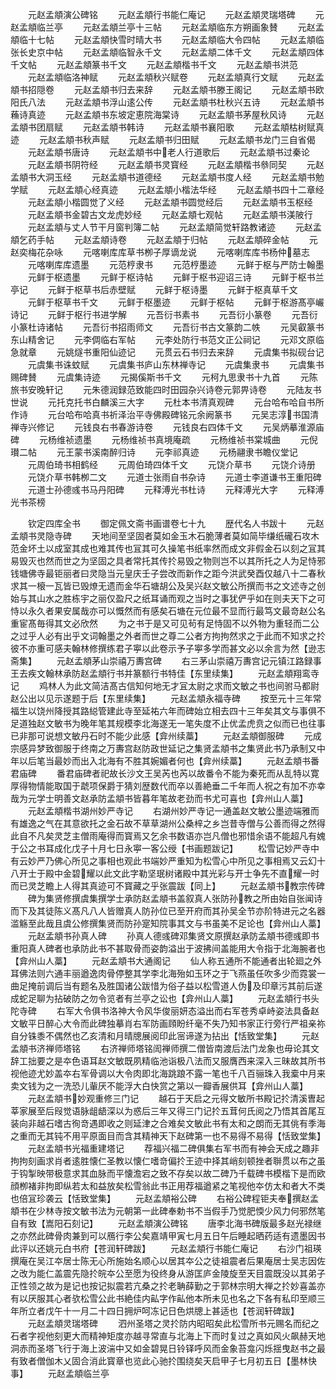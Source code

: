 <!-- { "loadSidebar": true } -->
　　元赵孟頫演公碑铭
　　元赵孟頫行书能仁庵记
　　元赵孟頫灵瑞塔碑
　　元赵孟頫临兰亭
　　元赵孟頫兰亭十三帖
　　元赵孟頫临东方朔画象賛
　　元赵孟頫临十七帖
　　元赵孟頫快雪时晴大书
　　元赵孟頫临大令四帖
　　元赵孟頫临张长史京中帖
　　元赵孟頫临智永千文
　　元赵孟頫二体千文
　　元赵孟頫四体千文帖
　　元赵孟頫篆书千文
　　元赵孟頫楷书千文
　　元赵孟頫书洪范
　　元赵孟頫临洛神赋
　　元赵孟頫秋兴赋卷
　　元赵孟頫真行文赋
　　元赵孟頫书招隠卷
　　元赵孟頫书归去来辞
　　元赵孟頫书滕王阁记
　　元赵孟頫书欧阳氏八法
　　元赵孟頫书浮山逺公传
　　元赵孟頫书杜秋兴五诗
　　元赵孟頫书蘓诗真迹
　　元赵孟頫书东坡定恵院海棠诗
　　元赵孟頫书茅屋秋风诗
　　元赵孟頫书团扇赋
　　元赵孟頫书韩诗
　　元赵孟頫书襄阳歌
　　元赵孟頫枯树赋真迹
　　元赵孟頫书秋声赋
　　元赵孟頫书归田赋
　　元赵孟頫书龙门三自省偈
　　元赵孟頫书唐诗
　　元赵孟頫书中老人行道歌后
　　元赵孟頫书过秦论
　　元赵孟頫书阴符经
　　元赵孟頫书灵寳经
　　元赵孟頫楷书叅同契
　　元赵孟頫书大洞玉经
　　元赵孟頫书道德经
　　元赵孟頫书度人经
　　元赵孟頫书勉学赋
　　元赵孟頫心经真迹
　　元赵孟頫小楷法华经
　　元赵孟頫书四十二章经
　　元赵孟頫小楷圆觉了义经
　　元赵孟頫书圆觉经后
　　元赵孟頫书玉枢经
　　元赵孟頫书金碧古文龙虎妙经
　　元赵孟頫七观帖
　　元赵孟頫书渼陂行
　　元赵孟頫与丈人节干月窗判簿二帖
　　元赵孟頫简觉轩路教诸迹
　　元赵孟頫乞药手帖
　　元赵孟頫诗卷
　　元赵孟頫于归帖
　　元赵孟頫碎金帖
　　元赵奕梅花杂咏
　　元喀喇库库草书栁子厚谪龙说
　　元喀喇库库书杨仲墓志
　　元喀喇库库遗墨
　　元范梈隶书
　　元范梈墨迹
　　元鲜于枢与严防士翰墨
　　元鲜于枢遗墨
　　元鲜于枢诗帖
　　元鲜于枢书迎诏三诗
　　元鲜于枢书兰亭记
　　元鲜于枢草书后赤壁赋
　　元鲜于枢诗墨
　　元鲜于枢真草千文
　　元鲜于枢草书千文
　　元鲜于枢墨迹
　　元鲜于枢帖
　　元鲜于枢游髙亭巗诗记
　　元鲜于枢行书进学解
　　元吾衍书素书
　　元吾衍小篆卷
　　元吾衍小篆杜诗诸帖
　　元吾衍书招雨师文
　　元吾衍书古文篆韵二帙
　　元吴叡篆书东山精舍记
　　元李倜临右军帖
　　元李处防行书范文正公祠记
　　元邓文原临急就章
　　元姚燧书重阳仙迹记
　　元贯云石书归去来辞
　　元虞集书拟砚台记
　　元虞集书诛蚊赋
　　元虞集书庐山东林禅寺记
　　元虞集隶书
　　元虞集书赐碑賛
　　元虞集诗迹
　　元揭傒斯书千文
　　元柯九思隶书十九首
　　元陈旅书安晚轩记
　　元朱德润録范致能四时田园杂兴诗卷元郭畀诗卷
　　元陆友书世说
　　元托克托书白麟溪三大字
　　元杜本书清真观碑
　　元台哈布哈自书所作诗
　　元台哈布哈真书祈泽治平寺佛殿碑铭元余阙篆书
　　元吴志淳书国清禅寺兴修记
　　元钱良右书春游诗卷
　　元钱良右四体千文
　　元吴炳摹淮源庙碑
　　元杨维祯遗墨
　　元杨维祯书真境庵疏
　　元杨维祯书棠城曲
　　元倪瓉二帖
　　元王蒙书溪南醉归诗
　　元李祁真迹
　　元杨翮隶书瞻仪堂记
　　元周伯琦书相鹤经
　　元周伯琦四体千文
　　元饶介草书
　　元饶介诗册
　　元饶介草书韩栁二文
　　元道士张雨自书杂诗
　　元道士李道谦书王重阳碑
　　元道士孙德彧书马丹阳碑
　　元释溥光书杜诗
　　元释溥光大字
　　元释溥光书茶榜

　　钦定四库全书
　　御定佩文斋书画谱卷七十九
　　歴代名人书跋十
　　元赵孟頫书灵隐寺碑
　　天地间至坚固者莫如金玉木石脆薄者莫如简毕缣纸礲石攻木范金坏土以成室其成也难其传也冝其可久操笔书纸率然而成文非假金石以刻之冝其易毁灭也然而世之为坚固之具者常托其传扵易毁之物则岂不以其所托之人为足恃邪钱塘佛寺最钜丽者曰灵隐当元皇庆壬子尝改而新作之距今洪武癸酉仅越八十二春秋求其一榱一瓦皆已毁燎无遗而金华石塘胡公及吴兴赵文敏公所撰而书之文述寺之创始与其山水之胜栋宇之丽仅盈尺之纸耳诵而观之当时之事犹俨乎如在则夫天下之可恃以永久者果安属哉亦可以慨然而有感矣石塘在元位最不显而行最笃文最竒赵公名重宦髙毎得其文必欣然
　　为之书于是又可见茍有足恃固不以外物为重轻而二公之过乎人必有出乎文词翰墨之外者而世之尊二公者方拘拘然求之于此而不知求之扵彼不亦重可感夫翰林修撰练君子寕以此卷示予子寕多学而甚文必以余言为然【逊志斋集】
　　元赵孟頫茅山崇禧万夀宫碑
　　右三茅山崇禧万夀宫记元镇江路録事王去疾文翰林承防赵孟頫行书并篆额行书特佳【东里续集】
　　元赵孟頫翔鸾寺记
　　鸡林人为此文简洁髙古信知何地无才冝太尉之求而文敏之书也间驸马都尉赵公出以见示遂题于后【东里续集】
　　元赵孟頫永福寺碑
　　按至元十三年常福生以饶州降授其路縂管建此寺至延祐六年而碑始立相去四十三年矣其文与事俱不足道独赵文敏书为晚年笔其规模李北海遂无一笔失度不止优孟虎贲之似而已也往事已非那可说想文敏丹石时不能少此感【弇州续藁】
　　元赵孟頫御服碑
　　元成宗感异梦致御服于终南之万夀宫赵防政世延记之集贤孟頫书之集贤此书乃承制又中年以后笔当最妙而出入北海有不胜其婉媚者何也【弇州续藁】
　　元赵孟頫书番君庙碑
　　番君庙碑者祀故长沙文王吴芮也芮以故番令不能为秦死而从乱特以寛厚得物情能取国于虣项保爵于猜刘歴数代而卒以善絶垂二千年而人祝之有加不亦幸哉为元学士明善文赵承防孟頫书皆暮年笔故老劲而书尤可喜也【弇州山人藁】
　　元赵孟頫楷书湖州妙严寺记
　　右湖州妙严寺记一通盖赵文敏公墨迹端雅而有雄逸之气在其意欲托之金石故不草草湖州公桑梓之乡岂昔寺僧与公善而得之然得此自不凡矣灵芝主僧雨庵得而寳焉又乞余书数语亦岂凡僧也邪惜余语不能超凡有媿于公之书耳成化戊子十月七日永寕一客公绶【书画题跋记】
　　松雪记妙严寺中有云妙严乃佛心所见之事相也观此书端妙严重知为松雪心中所见之事相焉又云幻十八开士于殿中金碧耀以此文此字勒坚珉树诸殿中其光彩与开士争先不直耀一时而已灵芝瞻上人得其真迹可不寳藏之乎张震跋【同上】
　　元赵孟頫书教宗传碑
　　碑为集贤修撰虞集撰学士承防赵孟頫书盖叙真人张防孙教之所由始自张闻诗而下及其徒陈义髙凡八人皆赠真人防孙位已至开府而其孙吴全节亦阶特进元之名器滥觞至此哉且虞公修撰集贤而防孙寔知院事其文与书虽美不足论也【弇州山人藁】
　　元赵孟頫书孙真人碑
　　孙真人德彧碑邓集贤文原撰赵承防孟頫书德彧即书重阳真人碑者也承防此书不甚取骨而姿韵溢出于波拂间盖能用大令指于北海腕者也【弇州山人藁】
　　元赵孟頫书大通阁记
　　仙人称五通所不能通者出轮廻之外耳佛法则六通丰丽遒逸肉骨停整其学李北海殆如玉环之于飞燕虽任吹多少而霓裳一曲足掩前调后当有题名及胜国诸公跋惜为俗子益以松雪道人伪及印章污其前后遂成蛇足聊为拈破防之勿令览者有兰亭之讼也【弇州山人藁】
　　元赵孟頫行书头陀寺碑
　　右军大令俱书洛神大令风华俊丽妍态溢出而右军苍秀卓峙姿法具备赵文敏平日醉心大令而此碑独摹肖右军防画頋盼纤毫不失乃知书家正行旁行严祖亲祢自分铢黍不偶然也乙亥清和月晴牕展阅印此宻谛遂为拈出【恬致堂集】
　　元赵孟頫书济禅师塔铭
　　右济禅师塔铭訚禅师撰二僧皆南渡后法门龙象也毋论其文辞工拙要之是夲色语耳赵文敏既夙精临池诣极八法而又服膺西来深入三昧故其所书视他迹尤妙盖夲右军骨调以大令肉即北海跳踉不露一笔也千八百骊珠入我槖中月来卖文钱为之一洗恐儿軰厌不能浮大白快赏之第以一瓣香展供耳【弇州山人藁】
　　元赵孟頫书妙观重修三门记
　　越石于天启之元得文敏所书殿记扵清溪曺起莘家展至后叚觉语脉龃龉深以为惑后三年又得三门记扵五茸何氏阅之乃悟其首尾互装向非越石嗜古徇竒遇即收之则延津之合难矣文敏此书有太和之朗而无其佻有季海之重而无其钝不用平原面目而含其精神天下赵碑第一也不易得不易得【恬致堂集】
　　元赵孟頫书光福重建塔记
　　荐福兴福二碑俱集右军书而有神会天成之趣非拘拘刻画求肖者逺胜懐仁圣教以懐仁嗜竒偏扵王迹中择其峭刻顿挫者聨贯以布之虽于钩掣映带极意求其血脉而平懐澹宕之致不存矣以故二碑乃千载碑书模楷下是而欧顔栁褚非拘即纵若太和益放矣松雪翁此书正用荐福遒紧之笔视他夲仿太和者大不类也倍冝珍袭云【恬致堂集】
　　元赵孟頫裕公碑
　　右裕公碑程钜夫奉撰赵孟頫书在少林寺按文敏书法为元朝第一此碑奉勅书不当假手乃觉肥愞少风力何邪然笔自有致【嵩阳石刻记】
　　元赵孟頫演公碑铭
　　唐李北海书碑版最多赵光禄继之亦然此碑骨肉兼到可以鴈行李公矣嘉靖甲寅七月五日午后睡起晒药适有遗墨因书此评以还姚元白书府【苍润轩碑跋】
　　元赵孟頫行书能仁庵记
　　右沙门祖瑛撰庵在吴江夲居士陈无心所施始名顺心以居其夲公之徒祖震者后果庵居士吴志因佐之改为能仁盖震先隐扵皖夲公至愿为役终身从游匡庐金陵旋至天目震既没以其弟子正性领之故为是记也按记拟震若亢桑之扵老聃薛勤之于郭林宗明大禅之扵妙喜盖亦有以厌服其心者欤松雪公此书絶佳内畆字作畆他本所未见也名之下各有私印至顺三年所立者戊午十一月二十四日拥炉呵冻记日色烘牕上甚适也【苍润轩碑跋】
　　元赵孟頫灵瑞塔碑
　　泗州圣塔之灵扵防内昭昭矣此松雪所书元赐名而纪之石者字视他刻更大而精神矩度亦越寻常直与北海上下而时复过之真如风火飙赫天地洞赤而圣塔飞行于海上波湍中又如金碧晃日铃铎呼风而金象苔龛闪烁揺曳赵书之最有致者僧伽木乂固合消此寳章也览此心驰扵围绕矣天启甲子七月初五日【墨林快事】
　　元赵孟頫临兰亭
